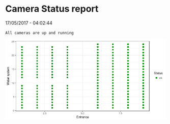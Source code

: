 Camera Status report
================
17/05/2017 - 04:02:44

    All cameras are up and running

![](camreport_files/figure-markdown_github/unnamed-chunk-2-1.png)
